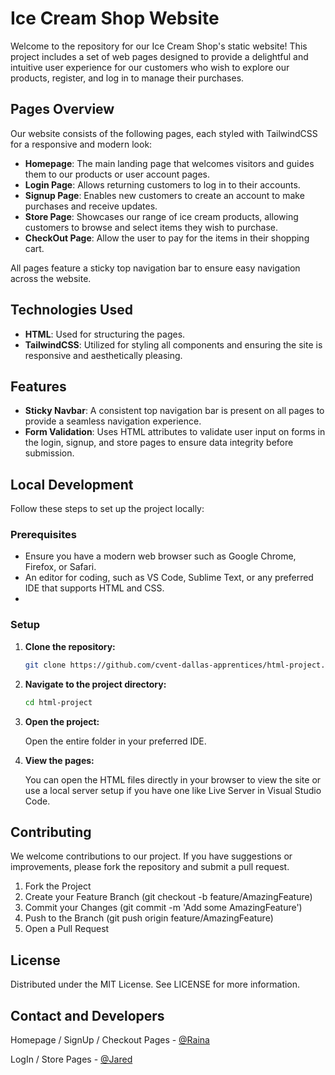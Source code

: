 # Ice Cream Shop Website

Welcome to the repository for our Ice Cream Shop's static website! This project includes a set of web pages designed to provide a delightful and intuitive user experience for our customers who wish to explore our products, register, and log in to manage their purchases.

## Pages Overview

Our website consists of the following pages, each styled with TailwindCSS for a responsive and modern look:

- **Homepage**: The main landing page that welcomes visitors and guides them to our products or user account pages.
- **Login Page**: Allows returning customers to log in to their accounts.
- **Signup Page**: Enables new customers to create an account to make purchases and receive updates.
- **Store Page**: Showcases our range of ice cream products, allowing customers to browse and select items they wish to purchase.
- **CheckOut Page**: Allow the user to pay for the items in their shopping cart.
  
All pages feature a sticky top navigation bar to ensure easy navigation across the website.

## Technologies Used

- **HTML**: Used for structuring the pages.
- **TailwindCSS**: Utilized for styling all components and ensuring the site is responsive and aesthetically pleasing.

## Features

- **Sticky Navbar**: A consistent top navigation bar is present on all pages to provide a seamless navigation experience.
- **Form Validation**: Uses HTML attributes to validate user input on forms in the login, signup, and store pages to ensure data integrity before submission.

## Local Development

Follow these steps to set up the project locally:

### Prerequisites

- Ensure you have a modern web browser such as Google Chrome, Firefox, or Safari.
- An editor for coding, such as VS Code, Sublime Text, or any preferred IDE that supports HTML and CSS.
- 
### Setup

1. **Clone the repository:**
   ```bash
   git clone https://github.com/cvent-dallas-apprentices/html-project.git

2. **Navigate to the project directory:**
   ```bash
   cd html-project
   
3. **Open the project:**

   Open the entire folder in your preferred IDE.
   
5. **View the pages:**
   
   You can open the HTML files directly in your browser to view the site or use a local server setup if you have one like Live Server in Visual Studio Code.

## Contributing

We welcome contributions to our project. If you have suggestions or improvements, please fork the repository and submit a pull request.

1. Fork the Project
2. Create your Feature Branch (git checkout -b feature/AmazingFeature)
3. Commit your Changes (git commit -m 'Add some AmazingFeature')
4. Push to the Branch (git push origin feature/AmazingFeature)
5. Open a Pull Request

## License
Distributed under the MIT License. See LICENSE for more information.

## Contact and Developers

Homepage / SignUp / Checkout Pages - [@Raina](https://github.com/pyc0422)

LogIn / Store Pages - [@Jared](https://github.com/jharvick)

